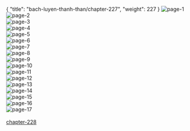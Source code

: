 { "title": "bach-luyen-thanh-than/chapter-227", "weight": 227 }
<img src="bach-luyen-thanh-than_0227_01-d7e6749b0f4c9a271736e3addd300b20.webp" alt="page-1" origin="http://1.bp.blogspot.com/-af5LrPvwDpc/Wu0KM0KpBhI/AAAAAAAADBY/VWJA9J6fjEojXNvj0pRA04UTjfVQbuNWwCLcBGAs/s1600/0002.jpg?imgmax=0"><br/>
<img src="bach-luyen-thanh-than_0227_02-8d63a126c886f076c91cc13afeef1daf.webp" alt="page-2" origin="http://1.bp.blogspot.com/--CUmYiWrYrI/Wu5r53_C1UI/AAAAAAAADJU/N-vtL_QSMPYru2Uv_iyNcaoH837h1zUVQCLcBGAs/s1600/0003.jpg?imgmax=0"><br/>
<img src="bach-luyen-thanh-than_0227_03-68a9713c4f9749cd4b6d99f87acc64b1.webp" alt="page-3" origin="http://1.bp.blogspot.com/-L8To_oUEyiI/Wu5r5yZCMVI/AAAAAAAADJY/0ZjQB4OLE44eZvUkYObX0HP77-iuFPKtQCLcBGAs/s1600/0004.jpg?imgmax=0"><br/>
<img src="bach-luyen-thanh-than_0227_04-65c0f4240a7b4d7da013275bc147f566.webp" alt="page-4" origin="http://1.bp.blogspot.com/-_cPLz1SSZXM/Wu5r5slj_hI/AAAAAAAADJQ/AV3UP7cr2gkMr4EACmb68k6aLb03UeUsgCLcBGAs/s1600/0005.jpg?imgmax=0"><br/>
<img src="bach-luyen-thanh-than_0227_05-9b78f0934501a6cd6ea8930c50bce387.webp" alt="page-5" origin="http://1.bp.blogspot.com/-1fWUWkwLAdQ/Wu5r60Q92AI/AAAAAAAADJc/-x7uZKcH0CkUqPxEz0TH0EpgrKAlsSTfACLcBGAs/s1600/0006.jpg?imgmax=0"><br/>
<img src="bach-luyen-thanh-than_0227_06-c8e3a0d50b44e783a399c62b7f704c12.webp" alt="page-6" origin="http://1.bp.blogspot.com/-W72cVGy63k8/Wu5r7CwtSxI/AAAAAAAADJg/tH4Y6OKNd14bTalMeV56afzIgciOPoOFgCLcBGAs/s1600/0007.jpg?imgmax=0"><br/>
<img src="bach-luyen-thanh-than_0227_07-4df666a57a6eff528d184bf0071f067d.webp" alt="page-7" origin="http://1.bp.blogspot.com/-4eJrves1iic/Wu5r7NinWdI/AAAAAAAADJk/MoV4QLDDviwgjYguBIzlGt9v8vyXt_KggCLcBGAs/s1600/0008.jpg?imgmax=0"><br/>
<img src="bach-luyen-thanh-than_0227_08-8df8e9a9c32d460f1f09322d9255ca42.webp" alt="page-8" origin="http://1.bp.blogspot.com/--K5iUhWWJeQ/Wu5r7lR-WlI/AAAAAAAADJo/87S1ZFLBMhkjggSPcxxtewCUNmf4iZdAACLcBGAs/s1600/0009.jpg?imgmax=0"><br/>
<img src="bach-luyen-thanh-than_0227_09-6b057c0d14a5c1533897b018cbeda0d0.webp" alt="page-9" origin="http://1.bp.blogspot.com/-4qbEQE8MoP0/Wu5r7jQ1N1I/AAAAAAAADJs/bE5Hec29Ff8Zi2oRYofD7WFWVZSSC7U7QCLcBGAs/s1600/0010.jpg?imgmax=0"><br/>
<img src="bach-luyen-thanh-than_0227_10-17c5dc4894d23930cfbbb0b75f19c32d.webp" alt="page-10" origin="http://1.bp.blogspot.com/-bOFBeas4d00/Wu5r8DToCpI/AAAAAAAADJw/sGko18OZ2Ak0IAeV07hjCvfuyE8RxTIBwCLcBGAs/s1600/0011.jpg?imgmax=0"><br/>
<img src="bach-luyen-thanh-than_0227_11-75cece3b6fd11b0a74c8a9efbab3d51c.webp" alt="page-11" origin="http://1.bp.blogspot.com/-vkM2cQ3yAR8/Wu5r8cZd8nI/AAAAAAAADJ0/a4kZEx7puFgb2auhmXv9E1EZycmWraqIQCLcBGAs/s1600/0012.jpg?imgmax=0"><br/>
<img src="bach-luyen-thanh-than_0227_12-a06f1eb4c909e67ba6b50a93be17cab5.webp" alt="page-12" origin="http://1.bp.blogspot.com/-oKBp6dNf-hk/Wu5r8lgvT6I/AAAAAAAADJ4/TrTmqUjUax02a7Zan3HIrDfNI8b8rXWDQCLcBGAs/s1600/0013.jpg?imgmax=0"><br/>
<img src="bach-luyen-thanh-than_0227_13-0292b8b9e5479af93b63460921e17bdc.webp" alt="page-13" origin="http://1.bp.blogspot.com/-nBC9is2GnWk/Wu5r88H9C3I/AAAAAAAADJ8/ZbsHAzSinggJEIzH0aV9mnS8u7yTZBe8gCLcBGAs/s1600/0014.jpg?imgmax=0"><br/>
<img src="bach-luyen-thanh-than_0227_14-667e7583fc45d29011cbd11f8dc046f5.webp" alt="page-14" origin="http://1.bp.blogspot.com/-0w8IYdqwX1g/Wu5r9OrQ41I/AAAAAAAADKE/b8KoX3BQYQoGV7ONCZkpNHSMW6ybZNJ5QCLcBGAs/s1600/0015.jpg?imgmax=0"><br/>
<img src="bach-luyen-thanh-than_0227_15-dc3be9e544bb424c8fdc7798dd8e72ea.webp" alt="page-15" origin="http://1.bp.blogspot.com/-duoGtOL9ZtE/Wu5r9KOrFcI/AAAAAAAADKA/FYNzuuQPcEgsExg-B8GYQpG7suLwzSQ7wCLcBGAs/s1600/0016.jpg?imgmax=0"><br/>
<img src="bach-luyen-thanh-than_0227_16-f5fab968036f439b833d5b565d6d797b.webp" alt="page-16" origin="http://1.bp.blogspot.com/-oMY7sdxrQoY/Wu5r9qcFqLI/AAAAAAAADKI/xWoU_okp5SYaO9nk_mDCkLOKiT6jc00SACLcBGAs/s1600/0017.jpg?imgmax=0"><br/>
<img src="bach-luyen-thanh-than_0227_17-6cd45e03514ac80a10bd353d8a97da9e.webp" alt="page-17" origin="http://1.bp.blogspot.com/-kMuQvvQ2il0/Wu5r-MWcUDI/AAAAAAAADKM/xLiA_YAvS6c3HtsT-tp0yOo1NjinoUJ1gCLcBGAs/s1600/0018.jpg?imgmax=0"><br/>
<br/><a class="nextchap" href="/bach-luyen-thanh-than/chapter-228">chapter-228</a>
